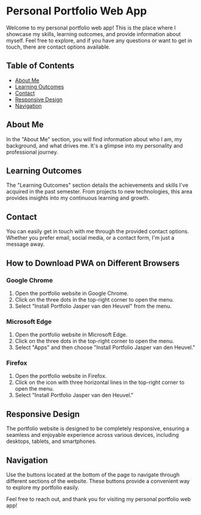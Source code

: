 # Personal Portfolio Web App

Welcome to my personal portfolio web app! This is the place where I showcase my skills, learning outcomes, and provide information about myself. Feel free to explore, and if you have any questions or want to get in touch, there are contact options available.

## Table of Contents

- [About Me](#about-me)
- [Learning Outcomes](#learning-outcomes)
- [Contact](#contact)
- [Responsive Design](#responsive-design)
- [Navigation](#navigation)

## About Me

In the "About Me" section, you will find information about who I am, my background, and what drives me. It's a glimpse into my personality and professional journey.

## Learning Outcomes

The "Learning Outcomes" section details the achievements and skills I've acquired in the past semester. From projects to new technologies, this area provides insights into my continuous learning and growth.

## Contact

You can easily get in touch with me through the provided contact options. Whether you prefer email, social media, or a contact form, I'm just a message away.

## How to Download PWA on Different Browsers

### Google Chrome

1. Open the portfolio website in Google Chrome.
2. Click on the three dots in the top-right corner to open the menu.
3. Select "Install Portfolio Jasper van den Heuvel" from the menu.

### Microsoft Edge

1. Open the portfolio website in Microsoft Edge.
2. Click on the three dots in the top-right corner to open the menu.
3. Select "Apps" and then choose "Install Portfolio Jasper van den Heuvel."

### Firefox

1. Open the portfolio website in Firefox.
2. Click on the icon with three horizontal lines in the top-right corner to open the menu.
3. Select "Install Portfolio Jasper van den Heuvel."

## Responsive Design

The portfolio website is designed to be completely responsive, ensuring a seamless and enjoyable experience across various devices, including desktops, tablets, and smartphones.

## Navigation

Use the buttons located at the bottom of the page to navigate through different sections of the website. These buttons provide a convenient way to explore my portfolio easily.

Feel free to reach out, and thank you for visiting my personal portfolio web app!
